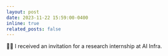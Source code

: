 ```yaml
---
layout: post
date: 2023-11-22 15:59:00-0400
inline: true
related_posts: false
---
```


🎉🎉 I received an invitation for a research internship at AI Infra.
